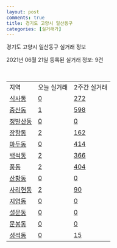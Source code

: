 ```yaml
---
layout: post
comments: true
title: 경기도 고양시 일산동구
categories: [실거래가]
---
```


경기도 고양시 일산동구 실거래 정보

2021년 06월 21일 등록된 실거래 정보: 9건

<script type="text/javascript">
  google.charts.load('current', {'packages':['corechart']});
  google.charts.setOnLoadCallback(drawChart);

  function drawChart() {
    var data = google.visualization.arrayToDataTable([['거래일', '매매', '전월세', '전매'], ['2021-02', 192, 366, 7], ['2021-03', 196, 436, 4], ['2021-04', 172, 297, 3], ['2021-05', 226, 281, 11], ['2021-06', 46, 84, 0]]);

    var options = {
      title: '최근 유형별 거래량 추이',
      legend: { position: 'bottom' }
    };

    var chart = new google.visualization.LineChart(document.getElementById('columnchart_material'));
    chart.draw(data, (options));
  }
</script>

<div id="columnchart_material" style="width: 450px; margin-left: -35px"></div>
<br>
<table class="sortable">
  <tr>
    <td>지역</td>
    <td>오늘 실거래</td>
    <td>2주간 실거래</td>
  </tr>

  
  <tr class="item">
    <td><a href="4128510100.html">식사동</a></td>
    <td><a href="4128510100.html">0</a></td>
    <td><a href="4128510100.html">272</a></td>
  </tr>
    

  <tr class="item">
    <td><a href="4128510200.html">중산동</a></td>
    <td><a href="4128510200.html">1</a></td>
    <td><a href="4128510200.html">598</a></td>
  </tr>
    

  <tr class="item">
    <td><a href="4128510300.html">정발산동</a></td>
    <td><a href="4128510300.html">0</a></td>
    <td><a href="4128510300.html">0</a></td>
  </tr>
    

  <tr class="item">
    <td><a href="4128510400.html">장항동</a></td>
    <td><a href="4128510400.html">2</a></td>
    <td><a href="4128510400.html">162</a></td>
  </tr>
    

  <tr class="item">
    <td><a href="4128510500.html">마두동</a></td>
    <td><a href="4128510500.html">0</a></td>
    <td><a href="4128510500.html">414</a></td>
  </tr>
    

  <tr class="item">
    <td><a href="4128510600.html">백석동</a></td>
    <td><a href="4128510600.html">2</a></td>
    <td><a href="4128510600.html">366</a></td>
  </tr>
    

  <tr class="item">
    <td><a href="4128510700.html">풍동</a></td>
    <td><a href="4128510700.html">2</a></td>
    <td><a href="4128510700.html">404</a></td>
  </tr>
    

  <tr class="item">
    <td><a href="4128510800.html">산황동</a></td>
    <td><a href="4128510800.html">0</a></td>
    <td><a href="4128510800.html">0</a></td>
  </tr>
    

  <tr class="item">
    <td><a href="4128510900.html">사리현동</a></td>
    <td><a href="4128510900.html">2</a></td>
    <td><a href="4128510900.html">90</a></td>
  </tr>
    

  <tr class="item">
    <td><a href="4128511000.html">지영동</a></td>
    <td><a href="4128511000.html">0</a></td>
    <td><a href="4128511000.html">0</a></td>
  </tr>
    

  <tr class="item">
    <td><a href="4128511100.html">설문동</a></td>
    <td><a href="4128511100.html">0</a></td>
    <td><a href="4128511100.html">0</a></td>
  </tr>
    

  <tr class="item">
    <td><a href="4128511200.html">문봉동</a></td>
    <td><a href="4128511200.html">0</a></td>
    <td><a href="4128511200.html">0</a></td>
  </tr>
    

  <tr class="item">
    <td><a href="4128511300.html">성석동</a></td>
    <td><a href="4128511300.html">0</a></td>
    <td><a href="4128511300.html">15</a></td>
  </tr>
    


</table>


    